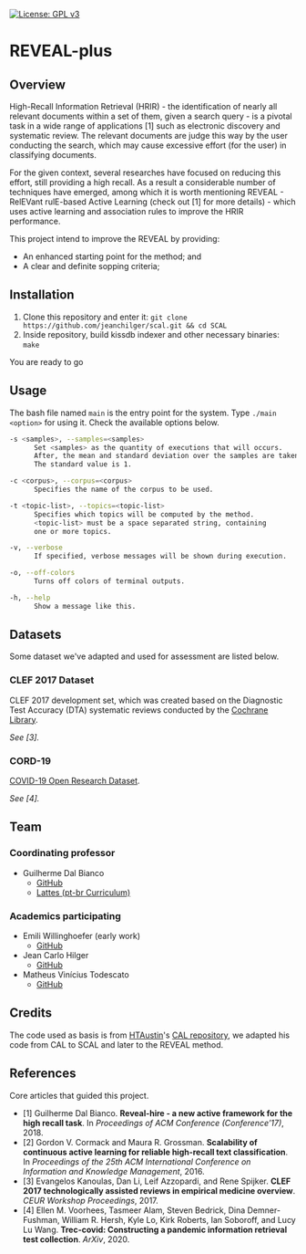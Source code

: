 [![License: GPL v3](https://img.shields.io/badge/license-GPLv3-red.svg)](https://www.gnu.org/licenses/gpl-3.0)

# REVEAL-plus

## Overview
High-Recall Information Retrieval (HRIR) - the identification of nearly all relevant documents within a set of them, given a search query - is a pivotal task in a wide range of applications [1] such as electronic discovery and systematic review. The relevant documents are judge this way by the user conducting the search, which may cause excessive effort (for the user) in classifying documents.

For the given context, several researches have focused on reducing this effort, still providing a high recall. As a result a considerable number of techniques have emerged, among which it is worth mentioning REVEAL - RelEVant rulE-based Active Learning (check out [1] for more details) - which uses active learning and association rules to improve the HRIR performance.

This project intend to improve the REVEAL by providing:
- An enhanced starting point for the method; and
- A clear and definite sopping criteria;

## Installation
1. Clone this repository and enter it:
`git clone https://github.com/jeanchilger/scal.git && cd SCAL`
1. Inside repository, build kissdb indexer and other necessary binaries:
`make`

You are ready to go

## Usage
The bash file named `main` is the entry point for the system. Type `./main <option>` for using it. Check the available options below.

```bash
-s <samples>, --samples=<samples>
      Set <samples> as the quantity of executions that will occurs.
      After, the mean and standard deviation over the samples are taken.
      The standard value is 1.

-c <corpus>, --corpus=<corpus>
      Specifies the name of the corpus to be used.

-t <topic-list>, --topics=<topic-list>
      Specifies which topics will be computed by the method.
      <topic-list> must be a space separated string, containing
      one or more topics.

-v, --verbose
      If specified, verbose messages will be shown during execution.

-o, --off-colors
      Turns off colors of terminal outputs.

-h, --help
      Show a message like this.
```

## Datasets
Some dataset we've adapted and used for assessment are listed below.

### CLEF 2017 Dataset
CLEF 2017 development set, which was created based on the Diagnostic Test Accuracy (DTA) systematic reviews conducted by the [Cochrane Library](https://www.cochranelibrary.com/).

*See [3].*

### CORD-19
[COVID-19 Open Research Dataset](https://www.semanticscholar.org/cord19).

*See [4].*

## Team
### Coordinating professor
- Guilherme Dal Bianco
  - [GitHub](https://github.com/dbguilherme)
  - [Lattes (pt-br Curriculum)](http://lattes.cnpq.br/5152594034228273)

### Academics participating
- Emili Willinghoefer (early work)
  - [GitHub](https://github.com/Emiliwillinghoefer)
- Jean Carlo Hilger
  - [GitHub](https://github.com/jeanchilger)
- Matheus Vinícius Todescato
  - [GitHub](https://github.com/mvtodescato)

## Credits
The code used as basis is from [HTAustin](https://github.com/HTAustin)'s [CAL repository](https://github.com/HTAustin/CAL), we adapted his code from CAL to SCAL and later to the REVEAL method.

## References
Core articles that guided this project.
- [1] Guilherme Dal Bianco. **Reveal-hire - a new active framework for the high recall task**. In *Proceedings of ACM Conference (Conference’17)*, 2018.
- [2] Gordon  V.  Cormack  and  Maura  R.  Grossman. **Scalability  of  continuous active learning for reliable high-recall text classification**. In *Proceedings of the 25th ACM International Conference on Information and Knowledge Management*, 2016.
- [3] Evangelos Kanoulas, Dan Li, Leif Azzopardi, and Rene Spijker. **CLEF 2017 technologically assisted reviews in empirical medicine overview**. *CEUR Workshop Proceedings*, 2017.
- [4] Ellen M. Voorhees, Tasmeer Alam, Steven Bedrick, Dina Demner-Fushman, William R. Hersh, Kyle Lo, Kirk Roberts, Ian Soboroff, and Lucy Lu Wang. **Trec-covid: Constructing a pandemic information retrieval test collection**. *ArXiv*, 2020.
